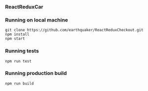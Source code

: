 ### ReactReduxCar

### Running on local machine

```
git clone https://github.com/earthquaker/ReactReduxCheckout.git
npm install
npm start
```

### Running tests

```
npm run test
```

### Running production build

```
npm run build
```